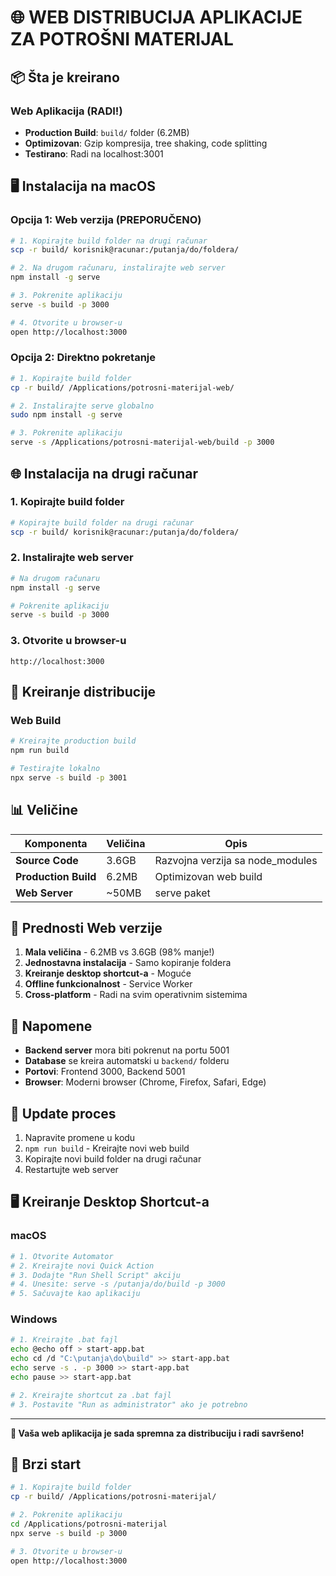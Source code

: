 # 🌐 WEB DISTRIBUCIJA APLIKACIJE ZA POTROŠNI MATERIJAL

## 📦 Šta je kreirano

### Web Aplikacija (RADI!)
- **Production Build**: `build/` folder (6.2MB)
- **Optimizovan**: Gzip kompresija, tree shaking, code splitting
- **Testirano**: Radi na localhost:3001

## 🖥️ Instalacija na macOS

### Opcija 1: Web verzija (PREPORUČENO)
```bash
# 1. Kopirajte build folder na drugi računar
scp -r build/ korisnik@racunar:/putanja/do/foldera/

# 2. Na drugom računaru, instalirajte web server
npm install -g serve

# 3. Pokrenite aplikaciju
serve -s build -p 3000

# 4. Otvorite u browser-u
open http://localhost:3000
```

### Opcija 2: Direktno pokretanje
```bash
# 1. Kopirajte build folder
cp -r build/ /Applications/potrosni-materijal-web/

# 2. Instalirajte serve globalno
sudo npm install -g serve

# 3. Pokrenite aplikaciju
serve -s /Applications/potrosni-materijal-web/build -p 3000
```

## 🌐 Instalacija na drugi računar

### 1. Kopirajte build folder
```bash
# Kopirajte build folder na drugi računar
scp -r build/ korisnik@racunar:/putanja/do/foldera/
```

### 2. Instalirajte web server
```bash
# Na drugom računaru
npm install -g serve

# Pokrenite aplikaciju
serve -s build -p 3000
```

### 3. Otvorite u browser-u
```
http://localhost:3000
```

## 🔧 Kreiranje distribucije

### Web Build
```bash
# Kreirajte production build
npm run build

# Testirajte lokalno
npx serve -s build -p 3001
```

## 📊 Veličine

| Komponenta | Veličina | Opis |
|------------|----------|------|
| **Source Code** | 3.6GB | Razvojna verzija sa node_modules |
| **Production Build** | 6.2MB | Optimizovan web build |
| **Web Server** | ~50MB | serve paket |

## 🎯 Prednosti Web verzije

1. **Mala veličina** - 6.2MB vs 3.6GB (98% manje!)
2. **Jednostavna instalacija** - Samo kopiranje foldera
3. **Kreiranje desktop shortcut-a** - Moguće
4. **Offline funkcionalnost** - Service Worker
5. **Cross-platform** - Radi na svim operativnim sistemima

## 🚨 Napomene

- **Backend server** mora biti pokrenut na portu 5001
- **Database** se kreira automatski u `backend/` folderu
- **Portovi**: Frontend 3000, Backend 5001
- **Browser**: Moderni browser (Chrome, Firefox, Safari, Edge)

## 🔄 Update proces

1. Napravite promene u kodu
2. `npm run build` - Kreirajte novi web build
3. Kopirajte novi build folder na drugi računar
4. Restartujte web server

## 🖥️ Kreiranje Desktop Shortcut-a

### macOS
```bash
# 1. Otvorite Automator
# 2. Kreirajte novi Quick Action
# 3. Dodajte "Run Shell Script" akciju
# 4. Unesite: serve -s /putanja/do/build -p 3000
# 5. Sačuvajte kao aplikaciju
```

### Windows
```bash
# 1. Kreirajte .bat fajl
echo @echo off > start-app.bat
echo cd /d "C:\putanja\do\build" >> start-app.bat
echo serve -s . -p 3000 >> start-app.bat
echo pause >> start-app.bat

# 2. Kreirajte shortcut za .bat fajl
# 3. Postavite "Run as administrator" ako je potrebno
```

---

**🎉 Vaša web aplikacija je sada spremna za distribuciju i radi savršeno!**

## 🚀 Brzi start

```bash
# 1. Kopirajte build folder
cp -r build/ /Applications/potrosni-materijal/

# 2. Pokrenite aplikaciju
cd /Applications/potrosni-materijal
npx serve -s build -p 3000

# 3. Otvorite u browser-u
open http://localhost:3000
```
